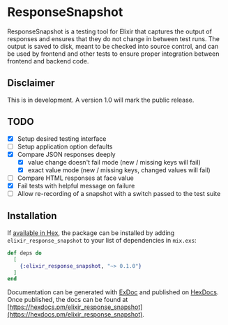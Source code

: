 # ResponseSnapshot

ResponseSnapshot is a testing tool for Elixir that captures the output of responses
and ensures that they do not change in between test runs. The output is saved to disk,
meant to be checked into source control, and can be used by frontend and other tests
to ensure proper integration between frontend and backend code.

## Disclaimer

This is in development. A version 1.0 will mark the public release.

## TODO

- [x] Setup desired testing interface
- [ ] Setup application option defaults
- [x] Compare JSON responses deeply
  - [x] value change doesn't fail mode (new / missing keys will fail)
  - [x] exact value mode (new / missing keys, changed values will fail)
- [ ] Compare HTML responses at face value
- [x] Fail tests with helpful message on failure
- [ ] Allow re-recording of a snapshot with a switch passed to the test suite

## Installation

If [available in Hex](https://hex.pm/docs/publish), the package can be installed
by adding `elixir_response_snapshot` to your list of dependencies in `mix.exs`:

```elixir
def deps do
  [
    {:elixir_response_snapshot, "~> 0.1.0"}
  ]
end
```

Documentation can be generated with [ExDoc](https://github.com/elixir-lang/ex_doc)
and published on [HexDocs](https://hexdocs.pm). Once published, the docs can
be found at [https://hexdocs.pm/elixir_response_snapshot](https://hexdocs.pm/elixir_response_snapshot).
